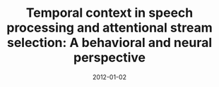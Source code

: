 ---
title: "Temporal context in speech processing and attentional stream selection: A behavioral and neural perspective"
collection: publications
permalink: /publication/2012_temporal-context-in-speech-processing-and-attentio
date: 2012-01-02
year: 2012
venue: 'Brain &amp; Language'
authors: 'Zion Golumbic EM, Poeppel D, Schroeder CE'
number: '93'
citation: 'Zion Golumbic EM, Poeppel D, Schroeder CE (2012). Temporal context in speech processing and attentional stream selection: A behavioral and neural perspective. Brain &amp; Language.'
category: 'article'
---